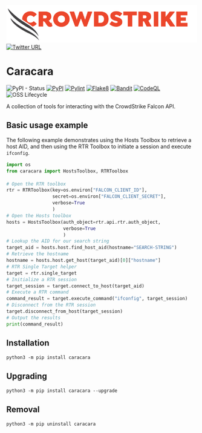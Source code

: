 ![CrowdStrike Falcon](https://raw.githubusercontent.com/CrowdStrike/falconpy/main/docs/asset/cs-logo.png) [![Twitter URL](https://img.shields.io/twitter/url?label=Follow%20%40CrowdStrike&style=social&url=https%3A%2F%2Ftwitter.com%2FCrowdStrike)](https://twitter.com/CrowdStrike)<br/>

# Caracara
![PyPI - Status](https://img.shields.io/pypi/status/caracara)
[![PyPI](https://img.shields.io/pypi/v/caracara)](https://pypi.org/project/caracara/)
[![Pylint](https://github.com/CrowdStrike/caracara/actions/workflows/pylint.yml/badge.svg)](https://github.com/CrowdStrike/caracara/actions/workflows/pylint.yml)
[![Flake8](https://github.com/CrowdStrike/caracara/actions/workflows/flake8.yml/badge.svg)](https://github.com/CrowdStrike/caracara/actions/workflows/flake8.yml)
[![Bandit](https://github.com/CrowdStrike/caracara/actions/workflows/bandit.yml/badge.svg)](https://github.com/CrowdStrike/caracara/actions/workflows/bandit.yml)
[![CodeQL](https://github.com/CrowdStrike/caracara/actions/workflows/codeql.yml/badge.svg)](https://github.com/CrowdStrike/caracara/actions/workflows/codeql.yml)
![OSS Lifecycle](https://img.shields.io/osslifecycle/CrowdStrike/caracara)

A collection of tools for interacting with the CrowdStrike Falcon API.

## Basic usage example
The following example demonstrates using the Hosts Toolbox to retrieve a host AID,
and then using the RTR Toolbox to initiate a session and execute `ifconfig`.
```python
import os
from caracara import HostsToolbox, RTRToolbox

# Open the RTR toolbox
rtr = RTRToolbox(key=os.environ["FALCON_CLIENT_ID"],
                 secret=os.environ["FALCON_CLIENT_SECRET"],
                 verbose=True
                 )
# Open the Hosts toolbox
hosts = HostsToolbox(auth_object=rtr.api.rtr.auth_object,
                     verbose=True
                     )
# Lookup the AID for our search string
target_aid = hosts.host.find_host_aid(hostname="SEARCH-STRING")
# Retrieve the hostname
hostname = hosts.host.get_host(target_aid)[0]["hostname"]
# RTR Single Target helper
target = rtr.single_target
# Initialize a RTR session
target_session = target.connect_to_host(target_aid)
# Execute a RTR command
command_result = target.execute_command("ifconfig", target_session)
# Disconnect from the RTR session
target.disconnect_from_host(target_session)
# Output the results
print(command_result)
```

## Installation
```shell
python3 -m pip install caracara
```

## Upgrading
```shell
python3 -m pip install caracara --upgrade
```

## Removal
```shell
python3 -m pip uninstall caracara
```